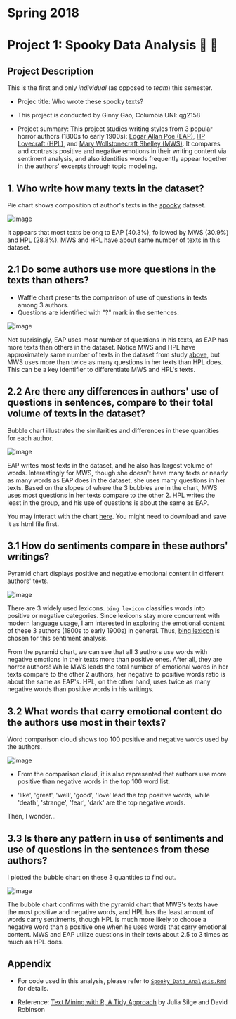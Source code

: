 # Spring 2018
# Project 1: Spooky Data Analysis  :jack_o_lantern: :ghost:

## Project Description
This is the first and only *individual* (as opposed to *team*) this semester. 

+ Projec title: Who wrote these spooky texts?

+ This project is conducted by Ginny Gao, Columbia UNI: qg2158

+ Project summary: This project studies writing styles from 3 popular horror authors (1800s to early 1900s): [Edgar Allan Poe (EAP)](https://en.wikipedia.org/wiki/Edgar_Allan_Poe), [HP Lovecraft (HPL)](https://en.wikipedia.org/wiki/H._P._Lovecraft), and [Mary Wollstonecraft Shelley (MWS)](https://en.wikipedia.org/wiki/Mary_Shelley). It compares and contrasts positive and negative emotions in their writing content via sentiment analysis, and also identifies words frequently appear together in the authors' excerpts through topic modeling.


## 1. Who write how many texts in the dataset?

Pie chart shows composition of author's texts in the [spooky](https://github.com/GU4243-ADS/spring2018-project1-ginnyqg/blob/master/data/spooky.csv) dataset.

![image](figs/Piechart_3Authors.png)

It appears that most texts belong to EAP (40.3%), followed by MWS (30.9%) and HPL (28.8%). MWS and HPL have about same number of texts in this dataset.


## 2.1 Do some authors use more questions in the texts than others?

* Waffle chart presents the comparison of use of questions in texts among 3 authors.
* Questions are identified with "?" mark in the sentences.

![image](figs/Waffle_qns_in_texts.png)

Not suprisingly, EAP uses most number of questions in his texts, as EAP has more texts than others in the dataset. Notice MWS and HPL have approximately same number of texts in the dataset from study [above](#1-who-write-how-many-texts-in-the-dataset), but MWS uses more than twice as many questions in her texts than HPL does. This can be a key identifier to differentiate MWS and HPL's texts.


## 2.2 Are there any differences in authors' use of questions in sentences, compare to their total volume of texts in the dataset?

Bubble chart illustrates the similarities and differences in these quantities for each author.

![image](figs/Bubble_num_text_qns_sent.png)

EAP writes most texts in the dataset, and he also has largest volume of words. Interestingly for MWS, though she doesn't have many texts or nearly as many words as EAP does in the dataset, she uses many questions in her texts. Based on the slopes of where the 3 bubbles are in the chart, MWS uses most questions in her texts compare to the other 2. HPL writes the least in the group, and his use of questions is about the same as EAP.

You may interact with the chart [here](https://github.com/GU4243-ADS/spring2018-project1-ginnyqg/blob/master/doc/Spooky_Data_Analysis.html). You might need to download and save it as html file first.


## 3.1 How do sentiments compare in these authors' writings?

Pyramid chart displays positive and negative emotional content in different authors' texts.

![image](figs/Pyramid_sentiment.png)

There are 3 widely used lexicons. `bing lexicon` classifies words into positive or negative categories. Since lexicons stay more concurrent with modern language usage, I am interested in exploring the emotional content of these 3 authors (1800s to early 1900s) in general. Thus, [bing lexicon](https://www.cs.uic.edu/~liub/FBS/sentiment-analysis.html) is chosen for this sentiment analysis.

From the pyramid chart, we can see that all 3 authors use words with negative emotions in their texts more than positive ones. After all, they are horror authors! While MWS leads the total number of emotional words in her texts compare to the other 2 authors, her negative to positive words ratio is about the same as EAP's. HPL, on the other hand, uses twice as many negative words than positive words in his writings.


## 3.2 What words that carry emotional content do the authors use most in their texts?

Word comparison cloud shows top 100 positive and negative words used by the authors.

![image](figs/Comparison_cloud.png)

* From the comparison cloud, it is also represented that authors use more positive than negative words in the top 100 word list. 

* 'like', 'great', 'well', 'good', 'love' lead the top positive words, while 'death', 'strange', 'fear', 'dark' are the top negative words.    


Then, I wonder...

## 3.3 Is there any pattern in use of sentiments and use of questions in the sentences from these authors? 

I plotted the bubble chart on these 3 quantities to find out.

![image](figs/Bubble.png)

The bubble chart confirms with the pyramid chart that MWS's texts have the most positive and negative words, and HPL has the least amount of words carry sentiments, though HPL is much more likely to choose a negative word than a positive one when he uses words that carry emotional content. MWS and EAP utilize questions in their texts about 2.5 to 3 times as much as HPL does.









## Appendix

* For code used in this analysis, please refer to [`Spooky_Data_Analysis.Rmd`](https://github.com/GU4243-ADS/spring2018-project1-ginnyqg/blob/master/doc/Spooky_Data_Analysis.Rmd) for details.

* Reference: [Text Mining with R, A Tidy Approach](https://www.tidytextmining.com/) by Julia Silge and David Robinson

